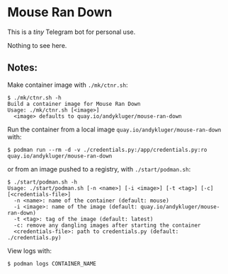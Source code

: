 # Mouse Ran Down

This is a *tiny* Telegram bot for personal use.

Nothing to see here.

## Notes:

Make container image with `./mk/ctnr.sh`:

```console
$ ./mk/ctnr.sh -h
Build a container image for Mouse Ran Down
Usage: ./mk/ctnr.sh [<image>]
  <image> defaults to quay.io/andykluger/mouse-ran-down
```

Run the container from a local image `quay.io/andykluger/mouse-ran-down` with:

```console
$ podman run --rm -d -v ./credentials.py:/app/credentials.py:ro quay.io/andykluger/mouse-ran-down
```

or from an image pushed to a registry, with `./start/podman.sh`:

```console
$ ./start/podman.sh -h
Usage: ./start/podman.sh [-n <name>] [-i <image>] [-t <tag>] [-c] [<credentials-file>]
  -n <name>: name of the container (default: mouse)
  -i <image>: name of the image (default: quay.io/andykluger/mouse-ran-down)
  -t <tag>: tag of the image (default: latest)
  -c: remove any dangling images after starting the container
  <credentials-file>: path to credentials.py (default: ./credentials.py)
```

View logs with:

```console
$ podman logs CONTAINER_NAME
```
